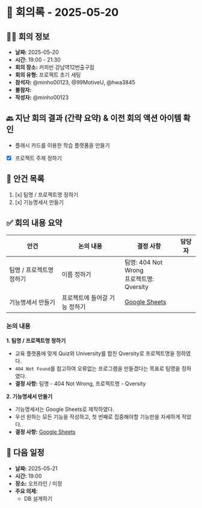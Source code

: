# 📅 회의록 - 2025-05-20

## 🧑‍💻 회의 정보
- **날짜:** 2025-05-20
- **시간:** 19:00 - 21:30
- **회의 장소:** 커피빈 강남역12번출구점
- **회의 유형:** 프로젝트 초기 세팅
- **참석자:** @minho00123, @99MotiveU, @hwa3845
- **불참자:** 
- **작성자:** @minho00123


## 🔙 지난 회의 결과 (간략 요약) & 이전 회의 액션 아이템 확인

* 플래시 카드를 이용한 학습 플랫폼을 만들기
- [x] 프로젝트 주제 정하기


## 📌 안건 목록
1. [x] 팀명 / 프로젝트명 정하기
2. [x] 기능명세서 만들기


## ✅ 회의 내용 요약
| 안건   | 논의 내용 | 결정 사항     | 담당자 |
| ---- | ----- | --------- | --- |
| 팀명 / 프로젝트명 정하기 | 이름 정하기 | 팀명: 404 Not Wrong </br> 프로젝트명: Qversity |  |
| 기능명세서 만들기 | 프로젝트에 들어갈 기능 정하기 | [Google Sheets](https://docs.google.com/spreadsheets/d/1MWH1KZov6YTeYYPndqA9Ktzk79H5EhxkonSrOS_lniA/edit?usp=sharing) |  |

### 논의 내용

**1. 팀명 / 프로젝트명 정하기**

* 교육 플랫폼에 맞게 Quiz와 University를 합친 Qversity로 프로젝트명을 정하였다.
* `404 Not Found`를 참고하여 오류없는 프로그램을 만들겠다는 목표로 팀명을 정하였다.
* **결정 사항:** 팀명 - 404 Not Wrong, 프로젝트명 - Qversity

**2. 기능명세서 만들기**

* 기능명세서는 Google Sheets로 제작하였다.
* 우선 원하는 모든 기능을 작성하고, 첫 번째로 집중해야할 기능만을 자세하게 적었다.
* **결정 사항:** [Google Sheets](https://docs.google.com/spreadsheets/d/1MWH1KZov6YTeYYPndqA9Ktzk79H5EhxkonSrOS_lniA/edit?usp=sharing)


## 📅 다음 일정
- **날짜:** 2025-05-21
- **시간:** 19:00
- **장소:** 오프라인 / 미정
- **주요 의제:**
    - DB 설계하기
